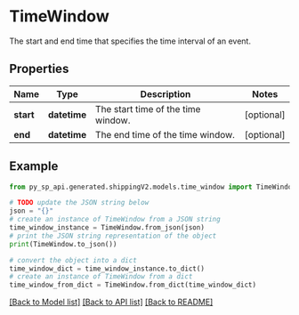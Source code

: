 # TimeWindow

The start and end time that specifies the time interval of an event.

## Properties

Name | Type | Description | Notes
------------ | ------------- | ------------- | -------------
**start** | **datetime** | The start time of the time window. | [optional] 
**end** | **datetime** | The end time of the time window. | [optional] 

## Example

```python
from py_sp_api.generated.shippingV2.models.time_window import TimeWindow

# TODO update the JSON string below
json = "{}"
# create an instance of TimeWindow from a JSON string
time_window_instance = TimeWindow.from_json(json)
# print the JSON string representation of the object
print(TimeWindow.to_json())

# convert the object into a dict
time_window_dict = time_window_instance.to_dict()
# create an instance of TimeWindow from a dict
time_window_from_dict = TimeWindow.from_dict(time_window_dict)
```
[[Back to Model list]](../README.md#documentation-for-models) [[Back to API list]](../README.md#documentation-for-api-endpoints) [[Back to README]](../README.md)


